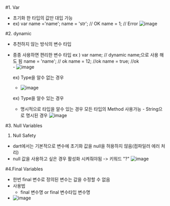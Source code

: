 #1. Var
 - 초기화 한 타입의 값만 대입 가능
 - ex) var name ='name';
       name = 'str'; // OK
       name = 1; // Error
![image](https://github.com/ygyun3937/Dart/assets/74608323/18a13af6-e553-47f9-b04b-f761a9858b5f)

#2. dynamic
 - 추천하지 않는 방식의 변수 타입
 - 종종 사용하면 편리한 변수 타입
   ex ) var name;   // dynamic name;으로 사용 해도 됨
        name = 'name'; // ok
        name = 12;      //ok
        name = true;    //ok   
       - ![image](https://github.com/ygyun3937/Dart/assets/74608323/8e8413f9-02db-4e53-9e4b-2cfd26b41d1d)

   ex) Type을 알수 없는 경우
      - ![image](https://github.com/ygyun3937/Dart/assets/74608323/82ac9007-5b48-4ed1-94bf-f92a6b0a0d93)

   ex) Type을 알수 있는 경우
   - 명시적으로 타입을 알수 있는 경우 모든 타입의 Method 사용가능
         - String으로 명시된 경우
         ![image](https://github.com/ygyun3937/Dart/assets/74608323/591a0596-4e46-47c7-bf72-78e3ac05ffc8)


#3. Null Variables
 1) Null Safety
  - dart에서는 기본적으로 변수에 초기화 값을 null을 허용하지 않음(컴파일러 에러 처리)
  - null 값을 사용하고 싶은 경우 활성화 시켜줘야됨
    -> 키워드 "?"
    ![image](https://github.com/ygyun3937/Dart/assets/74608323/bef39d2b-86bd-4a94-9fa1-c8589a072d33)

#4.Final Variables
 - 한번 final 변수로 정의된 변수는 값을 수정할 수 없음
 - 사용법
    - final 변수명 or final 변수타입 변수명
 - ![image](https://github.com/ygyun3937/Dart/assets/74608323/6eac34ae-da2f-44f3-b8e3-fddedaeb7e3a)

